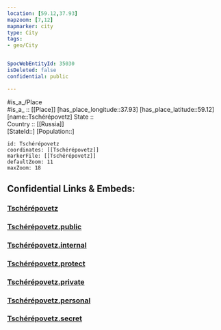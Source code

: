 ```yaml
---
location: [59.12,37.93] 
mapzoom: [7,12] 
mapmarker: city 
type: City
tags:
- geo/City


SpocWebEntityId: 35030
isDeleted: false
confidential: public

---
```

#is_a_/Place  
#is_a_ :: [[Place]] 
[has_place_longitude::37.93] 
[has_place_latitude::59.12] 
[name::Tschérépovetz] 
State ::  
Country :: [[Russia]]  
[StateId::] 
[Population::] 



```leaflet
id: Tschérépovetz
coordinates: [[Tschérépovetz]] 
markerFile: [[Tschérépovetz]] 
defaultZoom: 11 
maxZoom: 18
```


## Confidential Links & Embeds: 

### [Tschérépovetz](/_Standards/Earth/Continent/Europe/Europe~East/Russia/Russia~NorthWest/Vologda_Oblast/City/Tschérépovetz.md) 

### [Tschérépovetz.public](/_public/Earth/Continent/Europe/Europe~East/Russia/Russia~NorthWest/Vologda_Oblast/City/Tschérépovetz.public.md) 

### [Tschérépovetz.internal](/_internal/Earth/Continent/Europe/Europe~East/Russia/Russia~NorthWest/Vologda_Oblast/City/Tschérépovetz.internal.md) 

### [Tschérépovetz.protect](/_protect/Earth/Continent/Europe/Europe~East/Russia/Russia~NorthWest/Vologda_Oblast/City/Tschérépovetz.protect.md) 

### [Tschérépovetz.private](/_private/Earth/Continent/Europe/Europe~East/Russia/Russia~NorthWest/Vologda_Oblast/City/Tschérépovetz.private.md) 

### [Tschérépovetz.personal](/_personal/Earth/Continent/Europe/Europe~East/Russia/Russia~NorthWest/Vologda_Oblast/City/Tschérépovetz.personal.md) 

### [Tschérépovetz.secret](/_secret/Earth/Continent/Europe/Europe~East/Russia/Russia~NorthWest/Vologda_Oblast/City/Tschérépovetz.secret.md)

